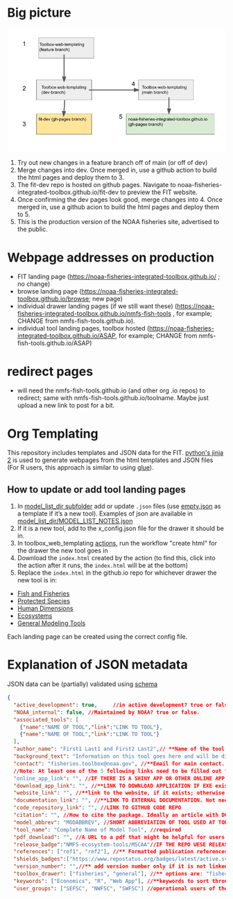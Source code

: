 # Big picture

![The setup for the FIT repo](fit-deploy-sketch.png)

1. Try out new changes in a feature branch off of main (or off of dev)
2. Merge changes into dev. Once merged in, use a github action to build the html pages and deploy them to 3.
3. The fit-dev repo is hosted on github pages. Navigate to noaa-fisheries-integrated-toolbox.github.io/fit-dev to preview the FIT website.
4. Once confirming the dev pages look good, merge changes into 4. Once merged in, use a github acion to build the html pages and deploy them to 5.
5. This is the production version of the NOAA fisheries site, advertised to the public.

# Webpage addresses on production

 - FIT landing page (https://noaa-fisheries-integrated-toolbox.github.io/ ; no change)
 - browse landing page (https://noaa-fisheries-integrated-toolbox.github.io/browse; new page)
 - individual drawer landing pages (if we still want these) (https://noaa-fisheries-integrated-toolbox.github.io/nmfs-fish-tools , for example; CHANGE from nmfs-fish-tools.github.io). 
 - individual tool landing pages, toolbox hosted (https://noaa-fisheries-integrated-toolbox.github.io/ASAP, for example; CHANGE from nmfs-fish-tools.github.io/ASAP)

 # redirect pages
 - will need the nmfs-fish-tools.github.io (and other org .io repos) to redirect; same with nmfs-fish-tools.github.io/toolname. Maybe just upload a new link to post for a bit.

# Org Templating

This repository includes templates and JSON data for the FIT. [python's jinja 2](https://zetcode.com/python/jinja/) is used to generate webpages from the html templates and JSON files (For R users, this approach is similar to using [glue](https://glue.tidyverse.org/)).

## How to update or add tool landing pages 
1. In [model_list_dir subfolder](https://github.com/noaa-fisheries-integrated-toolbox/toolbox_web_templating/tree/main/model_list_dir) add or update `.json` files (use [empty.json](https://github.com/noaa-fisheries-integrated-toolbox/toolbox_web_templating/blob/main/model_list_dir/EcoSys_model_list/empty.json) as a template if it’s a new tool). Examples of json are available in [model_list_dir/MODEL_LIST_NOTES.json](https://github.com/noaa-fisheries-integrated-toolbox/toolbox_web_templating/blob/main/model_list_dir/MODEL_LIST_NOTES.json)
2. If it is a new tool, add to the x_config.json file for the drawer it should be in.
3. In toolbox_web_templating [actions](https://github.com/noaa-fisheries-integrated-toolbox/toolbox_web_templating/actions), run the workflow "create html" for the drawer the new tool goes in 
4. Download the `index.html` created by the action (to find this, click into the action after it runs, the `index.html` will be at the bottom)
5. Replace the `index.html` in the github.io repo for whichever drawer the new tool is in: 
- [Fish and Fisheries](https://github.com/nmfs-fish-tools/nmfs-fish-tools.github.io)
- [Protected Species](https://github.com/NMFS-Protected-Species-Tools/nmfs-protected-species-tools.github.io) 
- [Human Dimensions](https://github.com/nmfs-human-dimensions-tools/nmfs-human-dimensions-tools.github.io)
- [Ecosystems](https://github.com/NMFS-ecosystem-tools/nmfs-ecosystem-tools.github.io)
- [General Modeling Tools](https://github.com/nmfs-general-modeling-tools/nmfs-general-modeling-tools.github.io)

Each landing page can be created using the correct config file.

# Explanation of JSON metadata
JSON data can be (partially) validated using [schema](https://json-schema.org/understanding-json-schema/about.html)
```json
{
  "active_development": true,     //in active development? true or false
  "NOAA_internal": false, //Maintained by NOAA? true or false.
  "associated_tools": [
    {"name":"NAME OF TOOL","link":"LINK TO TOOL"},
    {"name":"NAME OF TOOL","link":"LINK TO TOOL"}
  ],
  "author_name": "First1 Last1 and First2 Last2",// **Name of the tool author or authors
  "background_text": "Information on this tool goes here and will be displayed on the tool page", //** Please Write up to a paragraph.
  "contact": "fisheries.toolbox@noaa.gov", //**Email for main contact. Please put a noaa.gov email address that someone will check.
  //Note: At least one of the 5 following links need to be filled out for your tool to be found. Please fill in as many as apply.
  "online_app_link": "", //IF THERE IS A SHINY APP OR OTHER ONLINE APP, PUT LINK HERE OTHERWISE LEAVE AS EMPTY QUOTES, no spaces.
  "download_app_link": "", //**LINK TO DOWNLOAD APPLICATION IF EXE exists. Please leave blank if there is not an compiled exe distributed.
  "website_link": "", //**link to the website, if it exists; otherwise, leave blank.
  "documentation_link": "", //**LINK TO EXTERNAL DOCUMENTATION. Not necessary if it is the same as the website_link or code_repository_link.
  "code_repository_link": "", //LINK TO GITHUB CODE REPO
  "citation": "", //How to cite the package. Ideally an article with DOI.
  "model_abbrev": "MODABBREV", //SHORT ABBREVIATION OF TOOL USED AT TOP OF TILE ON LANDING PAGE. Must Match the name of the JSON file. Required.
  "tool_name": "Complete Name of Model Tool", //required
  "pdf_download": "", //A URL to a pdf that might be helpful for users.
  "release_badge":"NMFS-ecosystem-tools/MSCAA"//IF THE REPO UESE RELEASES ON GITHUB, JUST PUT THE ORG/REPO HERE TO LINK.
  "references": ["ref1", "ref2"], //** Formatted publication references. LEAVE AS EMPTY LIST [] IF NONE. Please include DOI if available.
  "shields_badges":["https://www.repostatus.org/badges/latest/active.svg","https://img.shields.io/badge/platform-linux%20%7Cwin-lightgrey"],//** add any extra badges here from repostatus or shields in a list
  "version_number": "",//** add version number only if it is not linked to a release_badge above
  "toolbox_drawer": ["fisheries", "general"], //** options are: "fisheries", "ecosystem", "human_dimensions", "protected_species", and "general"*. Put all that apply to the tool.
  "keywords": ["Economics", "R", "Web App"], //**keywords to sort through tools.,
  "user_groups": ["SEFSC", "NWFSC", "SWFSC"] //operational users of the tool
```
